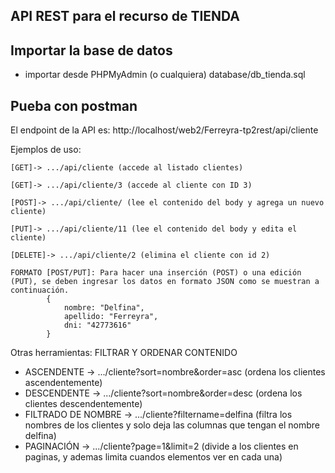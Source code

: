 ## API REST para el recurso de TIENDA

## Importar la base de datos
- importar desde PHPMyAdmin (o cualquiera) database/db_tienda.sql


## Pueba con postman
El endpoint de la API es: http://localhost/web2/Ferreyra-tp2rest/api/cliente

Ejemplos de uso:

    [GET]-> .../api/cliente (accede al listado clientes)

    [GET]-> .../api/cliente/3 (accede al cliente con ID 3)

    [POST]-> .../api/cliente/ (lee el contenido del body y agrega un nuevo cliente)

    [PUT]-> .../api/cliente/11 (lee el contenido del body y edita el cliente)

    [DELETE]-> .../api/cliente/2 (elimina el cliente con id 2) 

    FORMATO [POST/PUT]: Para hacer una inserción (POST) o una edición (PUT), se deben ingresar los datos en formato JSON como se muestran a continuación.
            {
                nombre: "Delfina",
                apellido: "Ferreyra",
                dni: "42773616"
            }

Otras herramientas:
FILTRAR Y ORDENAR CONTENIDO
   - ASCENDENTE -> .../cliente?sort=nombre&order=asc (ordena los clientes ascendentemente)
   - DESCENDENTE -> .../cliente?sort=nombre&order=desc (ordena los clientes descendentemente)
   - FILTRADO DE NOMBRE -> .../cliente?filtername=delfina (filtra los nombres de los clientes y solo deja las columnas que tengan el nombre delfina)
   - PAGINACIÓN -> .../cliente?page=1&limit=2 (divide a los clientes en paginas, y ademas limita cuandos elementos ver en cada una)

